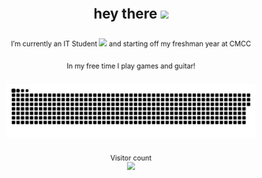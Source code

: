 <div align="center" style="display: flex; flex-direction: column; justify-content: center; align-items: center;">
  <h1>
    hey there
    <img src="https://media.giphy.com/media/hvRJCLFzcasrR4ia7z/giphy.gif" width="30px"/>
  </h1>

   I’m currently an IT Student <img src="https://media.giphy.com/media/WUlplcMpOCEmTGBtBW/giphy.gif" width="30"> and starting off my freshman year at CMCC

  In my free time I play games and guitar!

  <a href=#><img src="contributions.svg"></a>

  <p align="center">
    Visitor count<br>
    <img src="https://profile-counter.glitch.me/JirehWalden/count.svg" />
  </p>


</div>
